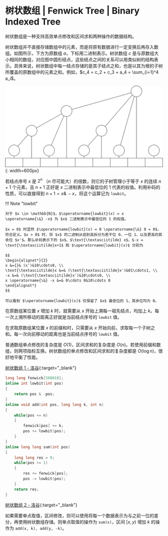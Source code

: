 
# 树状数组 | Fenwick Tree | Binary Indexed Tree

树状数组是一种支持高效单点修改和区间求和两种操作的数据结构。

树状数组并不直接存储数组中的元素，而是将原有数据进行一定变换后再存入数组。如图所示，下方为原数组 $a$，下标用二进制表示。树状数组 $c$ 是与原数组大小相同的数组，对应图中圆形结点，这些结点之间的关系可以用类似树的结构表示。具体来说，树状数组中每一结点存储的是其子结点之和，也是以其为根的子树所覆盖的原数组中的元素之和。例如，$c_4 = c_2 + c_3 + a_4 = \sum_{i=1}^4 a_i$。

![](./img/fenwick.svg){: width=600px}

若结点序号 $x$ 是 $2^n$ （$n$ 尽可能大）的倍数，则它的子树管理小于等于 $x$ 的连续 $n+1$ 个元素，且 $n+1$ 正好是 $x$ 二进制表示中最低位的 1 代表的权值。利用补码的性质，可以直接得到 $n+1 = x \operatorname{\&} -x$，将这个运算记为 `lowbit`。

!!! Note "lowbit"

    对于 $x \in \mathbb{N}$，$\operatorname{lowbit}(x) = x \operatorname{\&} -x$ 为 $x$ 二进制表示中最低位的 1 的权值。

    $x = 0$ 时显然 $\operatorname{lowbit}(x) = 0 \operatorname{\&} 0 = 0$，符合定义。$x > 0$ 时，将 $x$ 的二进制从低到高拆分为若干位 0、一位 1、以及更高的其余位 $x'$。那么补码表示下的 $x$、$\text{\textasciitilde} x$、$-x = \text{\textasciitilde}x+1$ 和 $\operatorname{lowbit}(x)$ 分别为

    $$
    \begin{alignat*}{2}
    x &={}& (x')&10\cdots0, \\
    \text{\textasciitilde}x &=& (\text{\textasciitilde}x')&01\cdots1, \\
    -x &=& (\text{\textasciitilde}x')&10\cdots0, \\
    x \operatorname{\&} -x &=& 0\cdots 0&10\cdots 0
    \end{alignat*}
    $$

    可以看到 $\operatorname{lowbit}(x)$ 仅保留了 $x$ 最低位的 1，其余位均为 0。

在原数组某位置 $x$ 增加 $k$ 时，就需要从 $x$ 开始上溯每一祖先结点，均加上 $k$。每一次上溯所移动的距离正好就是当前结点序号的 `lowbit` 值。

在求取原数组某位置 $x$ 的前缀和时，只需要从 $x$ 开始向前，求取每一个子树之和。每一次向前移动的距离也是当前结点序号的 `lowbit` 值。

普通数组单点修改的复杂度是 $O(1)$，区间求和的复杂度是 $O(n)$。若使用前缀和数组，则两项指标互换。树状数组的单点修改和区间求和的复杂度都是 $O(\log n)$，很好地平衡了性能。

[树状数组 1 - 洛谷](https://www.luogu.com.cn/problem/P3374){:target="_blank"}

```c++
long long fenwick[500010];
inline int lowbit(int pos)
{
    return pos & -pos;
}
inline void add(int pos, long long k, int n)
{
    while(pos <= n)
    {
        fenwick[pos] += k;
        pos += lowbit(pos);
    }
}
inline long long sum(int pos)
{
    long long res = 0;
    while(pos >= 1)
    {
        res += fenwick[pos];
        pos -= lowbit(pos);
    }
    return res;
}
```

[树状数组 2 - 洛谷](https://www.luogu.com.cn/problem/P3368){:target="_blank"}

如果需要单点取值，区间修改，则可以使用将每一个数据表示为与之前一位的差分，再使用树状数组存储。则单点取值的操作为 `sum(x)`，区间 $[x, y)$ 增加 $k$ 的操作为 `add(x, k), add(y, -k)`。
